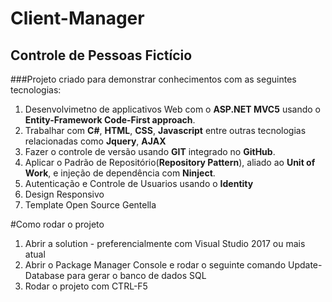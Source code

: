 # Client-Manager
## Controle de Pessoas Fictício
###Projeto criado para demonstrar conhecimentos com as seguintes tecnologias:

1. Desenvolvimetno de applicativos Web com o **ASP.NET MVC5** usando o **Entity-Framework Code-First approach**.
2. Trabalhar com **C#**, **HTML**, **CSS**, **Javascript** entre outras tecnologias relacionadas como **Jquery**, **AJAX**
3. Fazer o controle de versão usando **GIT** integrado no **GitHub**.
4. Aplicar o Padrão de Repositório(**Repository Pattern**), aliado ao **Unit of Work**, e injeção de dependência com **Ninject**.
5. Autenticação e Controle de Usuarios usando o **Identity**
6. Design Responsivo
7. Template Open Source Gentella


#Como rodar o projeto

1. Abrir a solution - preferencialmente com Visual Studio 2017 ou mais atual
2. Abrir o Package Manager Console e rodar o seguinte comando Update-Database para gerar o banco de dados SQL
3. Rodar o projeto com CTRL-F5
